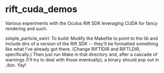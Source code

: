 rift_cuda_demos
===============

Various experiments with the Oculus Rift SDK leveraging CUDA for fancy rendering and such.

simple_particle_swirl:
To build: Modify the Makefile to point to the lib and include dirs of a version of the
Rift SDK -- they'll be formatted something like what I've already got there. (Change
RIFTIDIR and RIFTLDIR, specifically.) Then just run Make in that directory and, after
a cascade of warnings (I'll try to deal with those eventually), a binary should pop
out in ./bin. Yay!